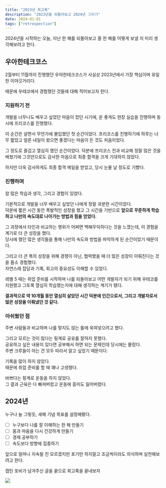 ```yaml
---
title: "2023년 회고록"
description: "2023년을 되돌아보고 2024년 그리기"
date: 2024-01-01
tags: ["retrospection"]
---
```


2024년을 시작하는 오늘, 지난 한 해를 되돌아보고 올 한 해를 어떻게 보낼 지 미리 생각해보려고 한다.

## 우아한테크코스

2월부터 11월까지 진행했던 우아한테크코스가 사실상 2023년에서 가장 핵심이며 유일한 이야깃거리다.

때문에 우테코에서 경험했던 것들에 대해 적어보고자 한다.

### 지원하기 전

개발을 너무나도 배우고 싶었던 마음이 컸던 시기에, 운 좋게도 현장 실습을 진행하며 동시에 프리코스를 진행했다.

이 순간은 살면서 무언가에 몰입했던 첫 순간이었다. 프리코스를 진행하기에 하루는 너무 짧았고 얼른 내일이 왔으면 좋겠다는 마음이 든 것도 처음이었다.

그 정도로 즐겁고 열심히 했던 순간이었다. 덕분에 프리코스 전과 비교해 정말 많은 것을 배웠기에 그것만으로도 감사한 마음으로 최종 합격을 크게 기대하지 않았다.

하지만 더욱 감사하게도 최종 합격 메일을 받았고, 당시 눈물 날 정도로 기뻤다.

### 진행하며

참 많은 학습과 생각, 그리고 경험이 있었다.

기본적으로 개발을 너무 배우고 싶었던 나에게 정말 과분한 시간이었다.<br>
덕분에 짧은 시간 동안 폭발적인 성장을 했고 그 시간을 기반으로 **앞으로 꾸준하게 학습하고 나만의 속도대로 나아가는 방법과 힘을 얻었다.**

그 과정에서 타인과 비교하는 행위가 어쩌면 백해무익하다는 것을 느꼈는데, 이 경험을 계기로 더 큰 성장을 했다.<br>
당시에 했던 많은 생각들을 통해 나만의 속도와 방법을 파악하게 된 순간이었기 때문이다.

그리고 더 큰 폭의 성장을 위해 경쟁이 아닌, 협력했을 때 더 많은 성장이 이뤄진다는 것을 몸소 경험했다.<br>
자연스레 잡담과 기록, 회고의 중요성도 이해할 수 있었다.

레벨 5 때는 취업 준비를 시작하며 나를 되돌아보고 어떤 개발자가 되기 위해 우테코를 지원했고 그토록 열심히 학습했는지에 대해 생각하는 계기가 됐다.

**결과적으로 약 10개월 동안 열심히 살았던 시간 덕분에 인간으로서, 그리고 개발자로서 많은 성장을 이뤄냈던 것 같다.**

### 아쉬웠던 점

주변 사람들과 비교하며 나를 맞지도 않는 틀에 욱여넣으려고 했다.

그리고 모르는 것이 많다는 핑계로 공유를 잘하지 못했다.<br>
공유하고 싶은 내용이 있다면 공부해서 하면 되는 문제인데 당시에는 몰랐다.<br>
주변 크루들이 아는 건 모두 따라서 알고 싶었기 때문이다.

기록을 많이 하지 않았다.<br>
때문에 취업 준비를 할 때 꽤나 고생했다.

바쁘다는 핑계로 운동을 하지 않았다.<br>
그 결과 근육은 다 빠져버렸고 운동에 흥미도 잃어버렸다.

## 2024년

누구나 늘 그렇듯, 새해 기념 목표를 설정해봤다.

- [ ] 누구보다 나를 잘 이해하는 한 해 만들기
- [ ] 몸과 마음을 다시 건강하게 만들기
- [ ] 경제 공부하기
- [ ] 속도보다 방향에 집중하기

앞으로 얼마나 지속될 진 모르겠지만 포기만 하지말고 조금씩이라도 의식하며 실천해보려고 한다.

캡틴 포비가 남겨주신 글을 끝으로 회고록을 끝내보자 

![](comment-of-pobi.png)